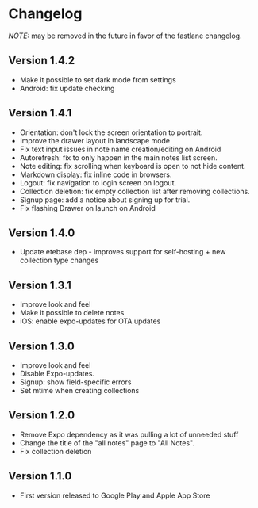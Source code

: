 # Changelog
*NOTE:* may be removed in the future in favor of the fastlane changelog.

## Version 1.4.2
* Make it possible to set dark mode from settings
* Android: fix update checking

## Version 1.4.1
* Orientation: don't lock the screen orientation to portrait.
* Improve the drawer layout in landscape mode
* Fix text input issues in note name creation/editing on Android
* Autorefresh: fix to only happen in the main notes list screen.
* Note editing: fix scrolling when keyboard is open to not hide content.
* Markdown display: fix inline code in browsers.
* Logout: fix navigation to login screen on logout.
* Collection deletion: fix empty collection list after removing collections.
* Signup page: add a notice about signing up for trial.
* Fix flashing Drawer on launch on Android

## Version 1.4.0
* Update etebase dep - improves support for self-hosting + new collection type changes

## Version 1.3.1
* Improve look and feel
* Make it possible to delete notes
* iOS: enable expo-updates for OTA updates

## Version 1.3.0
* Improve look and feel
* Disable Expo-updates.
* Signup: show field-specific errors
* Set mtime when creating collections

## Version 1.2.0
* Remove Expo dependency as it was pulling a lot of unneeded stuff
* Change the title of the "all notes" page to "All Notes".
* Fix collection deletion

## Version 1.1.0
* First version released to Google Play and Apple App Store
